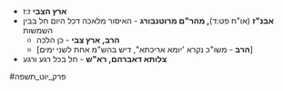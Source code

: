 * **ארץ הצבי** ז:ז
* **אבנ"ז** (או"ח פט:ד)**, מהר"ם מרוטנבורג** - האיסור מלאכה דכל היום חל בבין השמשות
	* **הרב, ארץ צבי** - כן הלכה
	* \[**הרב** - משו"כ נקרא 'יומא אריכתא", דיש בהש"מ אחת לשני ימים\]
* **צלותא דאברהם, רא"ש** - חל בכל רגע ורגע

#פרק_יוט_תשפה